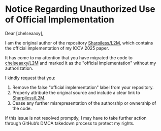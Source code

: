 # Notice Regarding Unauthorized Use of Official Implementation

Dear [chelseaaxy],

I am the original author of the repository [Sharpiless/L2M](https://github.com/Sharpiless/L2M), which contains the official implementation of my ICCV 2025 paper.

It has come to my attention that you have migrated the code to [chelseaaxy/L2M](https://github.com/chelseaaxy/L2M) and marked it as the "official implementation" without my authorization.

I kindly request that you:

1. Remove the false "official implementation" label from your repository.
2. Properly attribute the original source and include a clear link to [Sharpiless/L2M](https://github.com/Sharpiless/L2M).
3. Cease any further misrepresentation of the authorship or ownership of the code.

If this issue is not resolved promptly, I may have to take further action through GitHub’s DMCA takedown process to protect my rights.
